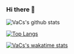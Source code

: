 ### Hi there 👋

<!--
**thevacs/thevacs** is a ✨ _special_ ✨ repository because its `README.md` (this file) appears on your GitHub profile.

Here are some ideas to get you started:

- 🔭 I’m currently working on ...
- 🌱 I’m currently learning ...
- 👯 I’m looking to collaborate on ...
- 🤔 I’m looking for help with ...
- 💬 Ask me about ...
- 📫 How to reach me: ...
- 😄 Pronouns: ...
- ⚡ Fun fact: ...
-->

![VaCs's github stats](https://github-readme-stats.vercel.app/api?username=thevacs&count_private=true&show_icons=true&theme=radical)

[![Top Langs](https://github-readme-stats.vercel.app/api/top-langs/?username=thevacs&theme=radical)](https://github.com/thevacs)

[![VaCs's wakatime stats](https://github-readme-stats.vercel.app/api/wakatime?username=thevacs&theme=radical)](https://github.com/thevacs)
